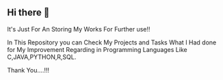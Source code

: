 ## Hi there 👋

<!--
**abhinandan6123/abhinandan6123** is a ✨ _special_ ✨ repository because its `README.md` (this file) appears on your GitHub profile.



- ⚡ Fun fact: ...
--> It's Just For An Storing My Works For Further use!! 


In This Repository you can Check My Projects and Tasks What I Had done for My Improvement Regarding in Programming Languages Like  
C,JAVA,PYTHON,R,SQL.

Thank You....!!! 
